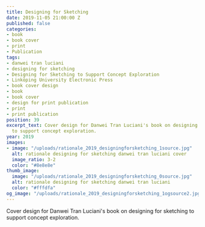 ```yaml
---
title: Designing for Sketching
date: 2019-11-05 21:00:00 Z
published: false
categories:
- book
- book cover
- print
- Publication
tags:
- danwei tran luciani
- designing for sketching
- Designing for Sketching to Support Concept Exploration
- Linköping University Electronic Press
- book cover design
- book
- book cover
- design for print publication
- print
- print publication
position: 39
excerpt_text: Cover design for Danwei Tran Luciani's book on designing for sketching
  to support concept exploration.
year: 2019
images:
- image: "/uploads/rationale_2019_designingforsketching_1source.jpg"
  alt: rationale designing for sketching danwei tran luciani cover
  image_ratio: 3-2
  color: "#8e8e8e"
thumb_image:
  image: "/uploads/rationale_2019_designingforsketching_0source.jpg"
  alt: rationale designing for sketching danwei tran luciani
  color: "#fffdfa"
og_image: "/uploads/rationale_2019_designingforsketching_1ogsource2.jpg"
---
```


Cover design for Danwei Tran Luciani's book on designing for sketching to support concept exploration.